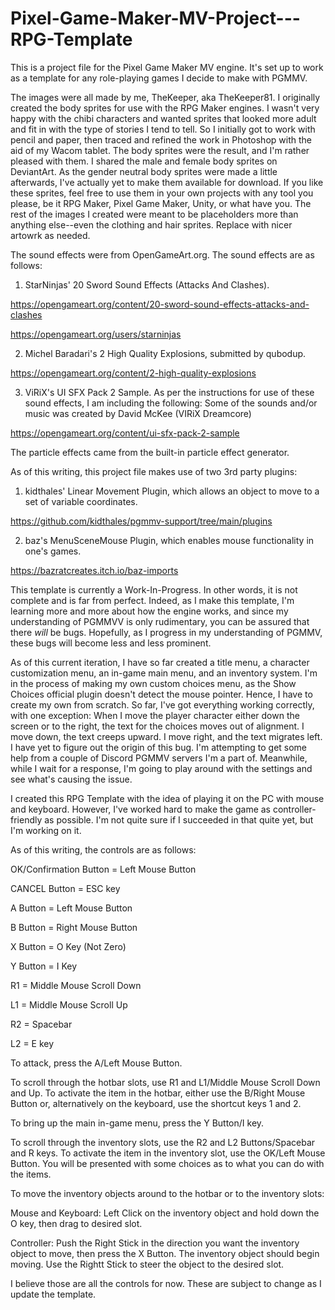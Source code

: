 # Pixel-Game-Maker-MV-Project---RPG-Template
This is a project file for the Pixel Game Maker MV engine. It's set up to work as a template for any role-playing games I decide to make with PGMMV.

The images were all made by me, TheKeeper, aka TheKeeper81. I originally created the body sprites for use with the RPG Maker engines. I wasn't very happy with the chibi characters and wanted sprites that looked more adult and fit in with the type of stories I tend to tell. So I initially got to work with pencil and paper, then traced and refined the work in Photoshop with the aid of my Wacom tablet. The body sprites were the result, and I'm rather pleased with them. I shared the male and female body sprites on DeviantArt. As the gender neutral body sprites were made a little afterwards, I've actually yet to make them available for download. If you like these sprites, feel free to use them in your own projects with any tool you please, be it RPG Maker, Pixel Game Maker, Unity, or what have you. The rest of the images I created were meant to be placeholders more than anything else--even the clothing and hair sprites. Replace with nicer artowrk as needed.

The sound effects were from OpenGameArt.org. The sound effects are as follows:

1) StarNinjas' 20 Sword Sound Effects (Attacks And Clashes).

https://opengameart.org/content/20-sword-sound-effects-attacks-and-clashes

https://opengameart.org/users/starninjas

2) Michel Baradari's 2 High Quality Explosions, submitted by qubodup.

https://opengameart.org/content/2-high-quality-explosions

3) ViRiX's UI SFX Pack 2 Sample. As per the instructions for use of these sound effects, I am including the following: Some of the sounds and/or music was created by David McKee (VIRiX Dreamcore)

https://opengameart.org/content/ui-sfx-pack-2-sample

The particle effects came from the built-in particle effect generator.

As of this writing, this project file makes use of two 3rd party plugins:

1) kidthales' Linear Movement Plugin, which allows an object to move to a set of variable coordinates.

https://github.com/kidthales/pgmmv-support/tree/main/plugins

2) baz's MenuSceneMouse Plugin, which enables mouse functionality in one's games.

https://bazratcreates.itch.io/baz-imports

This template is currently a Work-In-Progress. In other words, it is not complete and is far from perfect. Indeed, as I make this template, I'm learning more and more about how the engine works, and since my understanding of PGMMVV is only rudimentary, you can be assured that there *will* be bugs. Hopefully, as I progress in my understanding of PGMMV, these bugs will become less and less prominent.

As of this current iteration, I have so far created a title menu, a character customization menu, an in-game main menu, and an inventory system. I'm in the process of making my own custom choices menu, as the Show Choices official plugin doesn't detect the mouse pointer. Hence, I have to create my own from scratch. So far, I've got everything working correctly, with one exception: When I move the player character either down the screen or to the right, the text for the choices moves out of alignment. I move down, the text creeps upward. I move right, and the text migrates left. I have yet to figure out the origin of this bug. I'm attempting to get some help from a couple of Discord PGMMV servers I'm a part of. Meanwhile, while I wait for a response, I'm going to play around with the settings and see what's causing the issue.

I created this RPG Template with the idea of playing it on the PC with mouse and keyboard. However, I've worked hard to make the game as controller-friendly as possible. I'm not quite sure if I succeeded in that quite yet, but I'm working on it.

As of this writing, the controls are as follows:

OK/Confirmation Button = Left Mouse Button

CANCEL Button = ESC key

A Button = Left Mouse Button

B Button = Right Mouse Button

X Button = O Key (Not Zero)

Y Button = I Key

R1 = Middle Mouse Scroll Down

L1 = Middle Mouse Scroll Up

R2 = Spacebar

L2 = E key

To attack, press the A/Left Mouse Button.

To scroll through the hotbar slots, use R1 and L1/Middle Mouse Scroll Down and Up. To activate the item in the hotbar, either use the B/Right Mouse Button or, alternatively on the keyboard, use the shortcut keys 1 and 2.

To bring up the main in-game menu, press the Y Button/I key.

To scroll through the inventory slots, use the R2 and L2 Buttons/Spacebar and R keys. To activate the item in the inventory slot, use the OK/Left Mouse Button. You will be presented with some choices as to what you can do with the items.

To move the inventory objects around to the hotbar or to the inventory slots:

Mouse and Keyboard: Left Click on the inventory object and hold down the O key, then drag to desired slot.

Controller: Push the Right Stick in the direction you want the inventory object to move, then press the X Button. The inventory object should begin moving. Use the Rightt Stick to steer the object to the desired slot.

I believe those are all the controls for now. These are subject to change as I update the template.

